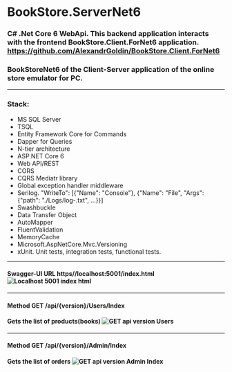 # BookStore.ServerNet6

### C# .Net Core 6 WebApi. This backend  application interacts with the frontend BookStore.Client.ForNet6 application. https://github.com/AlexandrGoldin/BookStore.Client.ForNet6
### BookStoreNet6 of the Client-Server application of the online store emulator for PC. 
___
### Stack:
* MS SQL Server
* TSQL
* Entity Framework Core for Commands
* Dapper for Queries
* N-tier architecture
* ASP.NET Core 6
* Web API/REST
* CORS
* CQRS Mediatr library
* Global exception handler middleware
* Serilog. "WriteTo": [{"Name": "Console"}, {"Name": "File", "Args": {"path": "./Logs/log-.txt", ...}}]
* Swashbuckle
* Data Transfer Object
* AutoMapper
* FluentValidation
* MemoryCache
* Microsoft.AspNetCore.Mvc.Versioning
* xUnit. Unit tests, integration tests, functional tests. 
___
#### Swagger-UI URL https//localhost:5001/index.html ![Localhost 5001 index html](https://github.com/user-attachments/assets/14b930ec-c8cd-4a51-a892-4448935c1343)
______
#### Method GET /api/{version}/Users/Index  
#### Gets the list of products(books) ![GET api version Users](https://github.com/user-attachments/assets/1b4ffd97-9b9b-4e6a-8bf3-755776070cbb)
____
#### Method GET /api/{version}/Admin/Index  
#### Gets the list of orders ![GET api version Admin Index](https://github.com/user-attachments/assets/2054c255-9231-4fea-ab1c-4ef35da631bc)

